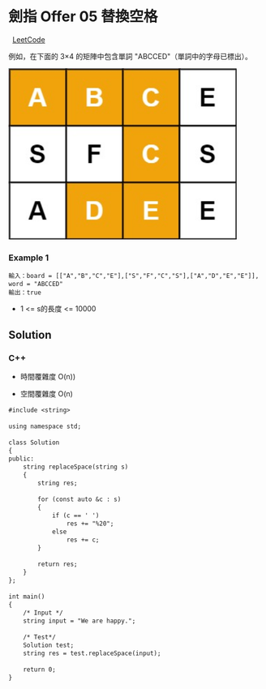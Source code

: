# 劍指 Offer 05 替換空格


 
[LeetCode](https://leetcode-cn.com/problems/ju-zhen-zhong-de-lu-jing-lcof/)

例如，在下面的 3×4 的矩陣中包含單詞 "ABCCED"（單詞中的字母已標出）。

<img src="img/12_q.jpg" width = "450"/>


### Example 1
```
輸入：board = [["A","B","C","E"],["S","F","C","S"],["A","D","E","E"]], word = "ABCCED"
輸出：true
```

* 1 <= s的長度 <= 10000


## Solution  


### C++

* 時間覆雜度 O(n))

* 空間覆雜度 O(n)

```
#include <string>

using namespace std;

class Solution
{
public:
    string replaceSpace(string s)
    {
        string res;

        for (const auto &c : s)
        {
            if (c == ' ')
                res += "%20";
            else
                res += c;
        }

        return res;
    }
};

int main()
{
    /* Input */
    string input = "We are happy.";

    /* Test*/
    Solution test;
    string res = test.replaceSpace(input);

    return 0;
}
```
